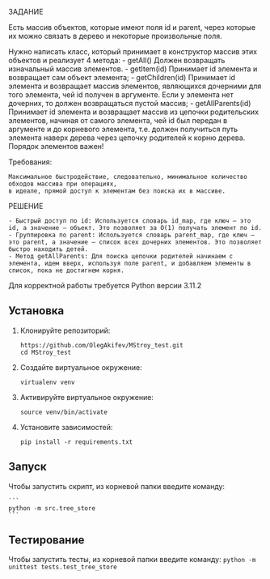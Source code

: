 ЗАДАНИЕ

Есть массив объектов, которые имеют поля id и parent, через которые их можно связать в дерево и некоторые произвольные поля.

Нужно написать класс, который принимает в конструктор массив этих объектов и реализует 4 метода:
    - getAll() 
        Должен возвращать изначальный массив элементов.
    - getItem(id) 
        Принимает id элемента и возвращает сам объект элемента;
    - getChildren(id) 
        Принимает id элемента и возвращает массив элементов, являющихся дочерними для того элемента, чей id получен в аргументе. Если у элемента нет дочерних, то должен возвращаться пустой массив;
    - getAllParents(id) 
        Принимает id элемента и возвращает массив из цепочки родительских элементов, начиная от самого элемента, чей id был передан в аргументе и до корневого элемента, т.е. должен получиться путь элемента наверх дерева через цепочку родителей к корню дерева. Порядок элементов важен!

Требования: 

    Максимальное быстродействие, следовательно, минимальное количество обходов массива при операциях,
    в идеале, прямой доступ к элементам без поиска их в массиве.

РЕШЕНИЕ

    - Быстрый доступ по id: Используется словарь id_map, где ключ — это id, а значение — объект. Это позволяет за O(1) получать элемент по id.
    - Группировка по parent: Используется словарь parent_map, где ключ — это parent, а значение — список всех дочерних элементов. Это позволяет быстро находить детей.
    - Метод getAllParents: Для поиска цепочки родителей начинаем с элемента, идем вверх, используя поле parent, и добавляем элементы в список, пока не достигнем корня.

Для корректной работы требуется Python версии 3.11.2

## Установка

1. Клонируйте репозиторий:

    ```
    https://github.com/OlegAkifev/MStroy_test.git
    cd MStroy_test
    ```
2. Создайте виртуальное окружение:

    ```
    virtualenv venv 
    ```
3. Активируйте виртуальное окружение:

    ```
    source venv/bin/activate
    ```
4. Установите зависимостей:

    ```
    pip install -r requirements.txt
    ```

## Запуск

Чтобы запустить скрипт, из корневой папки введите команду:

    ```
    python -m src.tree_store
    ```

## Тестирование 

Чтобы запустить тесты, из корневой папки введите команду:
    ```
    python -m unittest tests.test_tree_store
    ```

